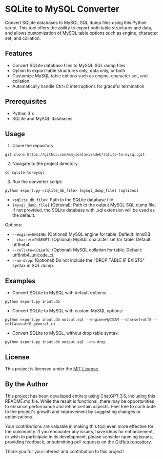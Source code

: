 # SQLite to MySQL Converter

Convert SQLite databases to MySQL SQL dump files using this Python script. This tool offers the ability to export both table structures and data, and allows customization of MySQL table options such as engine, character set, and collation.

## Features

- Convert SQLite database files to MySQL SQL dump files
- Option to export table structures only, data only, or both
- Customize MySQL table options such as engine, character set, and collation
- Automatically handle Ctrl+C interruptions for graceful termination

## Prerequisites

- Python 3.x
- SQLite and MySQL databases

## Usage

1. Clone the repository:

```
git clone https://github.com/majidalavizadeh/sqlite-to-mysql.git
```

2. Navigate to the project directory:

```
cd sqlite-to-mysql
```

3. Run the converter script:

```
python export.py <sqlite_db_file> [mysql_dump_file] [options]
```

- `<sqlite_db_file>`: Path to the SQLite database file.
- `[mysql_dump_file]` (Optional): Path to the output MySQL SQL dump file.
  If not provided, the SQLite database with .sql extension will be used as the default.

Options:

- `--engine=ENGINE`: (Optional) MySQL engine for table. Default: InnoDB.
- `--charset=CHARSET`: (Optional) MySQL character set for table. Default: utf8mb4.
- `--collate=COLLATE`: (Optional) MySQL collation for table. Default: utf8mb4_unicode_ci.
- `--no-drop`: (Optional) Do not include the "DROP TABLE IF EXISTS" syntax in SQL dump.

## Examples

- Convert SQLite to MySQL with default options:

```
python export.py input.db
```

- Convert SQLite to MySQL with custom MySQL options:

```
python export.py input.db output.sql --engine=MyISAM --charset=utf8 --collate=utf8_general_ci
```

- Convert SQLite to MySQL, without drop table syntax:

```
python export.py input.db output.sql --no-drop
```

## License

This project is licensed under the [MIT License](LICENSE).

## By the Author

This project has been developed entirely using ChatGPT 3.5, including this README.md file. While the result is functional, there may be opportunities to enhance performance and refine certain aspects. Feel free to contribute to the project's growth and improvement by suggesting changes or optimizations.

Your contributions are valuable in making this tool even more effective for the community. If you encounter any issues, have ideas for enhancement, or wish to participate in its development, please consider opening issues, providing feedback, or submitting pull requests on the [GitHub repository](https://github.com/majidalavizadeh/sqlite-to-mysql).

Thank you for your interest and contribution to this project!
